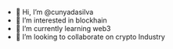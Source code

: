 - 👋 Hi, I’m @cunyadasilva
- 👀 I’m interested in blockhain
- 🌱 I’m currently learning web3
- 💞️ I’m looking to collaborate on crypto Industry


<!---
cunyadasilva/cunyadasilva is a ✨ special ✨ repository because its `README.md` (this file) appears on your GitHub profile.
You can click the Preview link to take a look at your changes.
--->
